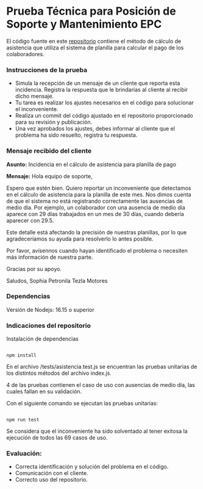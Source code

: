# Prueba Técnica para Posición de Soporte y Mantenimiento EPC #

El código fuente en este [repositorio](https://github.com/estratekpersona/prueba_soporte) contiene el método de cálculo de asistencia que utiliza el sistema de planilla para calcular el pago de los colaboradores.

### Instrucciones de la prueba ###

* Simula la recepción de un mensaje de un cliente que reporta esta incidencia. Registra la respuesta que le brindarías al cliente al recibir dicho mensaje.
* Tu tarea es realizar los ajustes necesarios en el código para solucionar el inconveniente.
* Realiza un commit del código ajustado en el repositorio proporcionado para su revisión y publicación.
* Una vez aprobados los ajustes, debes informar al cliente que el problema ha sido resuelto, registra tu respuesta.

### Mensaje recibido del cliente ###

**Asunto:** Incidencia en el cálculo de asistencia para planilla de pago

**Mensaje:**
Hola equipo de soporte,

Espero que estén bien. Quiero reportar un inconveniente que detectamos en el cálculo de asistencia para la planilla de este mes. Nos dimos cuenta de que el sistema no está registrando correctamente las ausencias de medio día. Por ejemplo, un colaborador con una ausencia de medio día aparece con 29 días trabajados en un mes de 30 días, cuando debería aparecer con 29.5.

Este detalle está afectando la precisión de nuestras planillas, por lo que agradeceríamos su ayuda para resolverlo lo antes posible.

Por favor, avísennos cuando hayan identificado el problema o necesiten más información de nuestra parte.

Gracias por su apoyo.

Saludos,
Sophia Petronila
Tezla Motores

### Dependencias ###

Versión de Nodejs: 16.15 o superior

### Indicaciones del repositorio ###

Instalación de dependencias

```

npm install

```

En el archivo /tests/asistencia.test.js se encuentran las pruebas unitarias de los distintos métodos del archivo index.js. 

4 de las pruebas contienen el caso de uso con ausencias de medio día, las cuales fallan en su validación.

Con el siguiente comando se ejecutan las pruebas unitarias:

```

npm run test

```

Se considera que el inconveniente ha sido solventado al tener exitosa la ejecución de todos las 69 casos de uso.


### Evaluación: ###
* Correcta identificación y solución del problema en el código.
* Comunicación con el cliente.
* Correcto uso del repositorio.